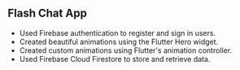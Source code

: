 ## Flash Chat App 

- Used Firebase authentication to register and sign in users.
- Created beautiful animations using the Flutter Hero widget.
- Created custom animations using Flutter's animation controller.
- Used Firebase Cloud Firestore to store and retrieve data.



